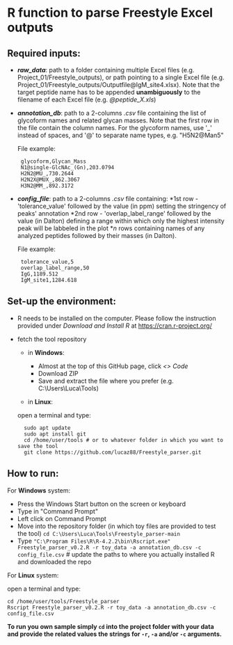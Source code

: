 # R function to parse Freestyle Excel outputs

## Required inputs:
* ***raw_data***: path to a folder containing multiple Excel files (e.g. Project_01/Freestyle_outputs), or path pointing to a single Excel file (e.g. Project_01/Freestyle_outputs/Outputfile[]()@IgM_site4.xlsx). Note that the target peptide name has to be appended **unambiguously** to the filename of each Excel file (e.g. *@peptide_X.xls*)
*  ***annotation_db***: path to a 2-columns *.csv* file containing the list of glycoform names and related glycan masses. Note that the first row in the file contain the column names. For the glycoform names, use '_' instead of spaces, and '@' to separate name types, e.g. "H5N2@Man5"

    File example:

        glycoform,Glycan_Mass
        N1@single-GlcNAc_(Gn),203.0794
        H2N2@MU_,730.2644
        H2N2X@MUX_,862.3067
        H3N2@MM_,892.3172

*  ***config_file***: path to a 2-columns *.csv* file containing:
    *1st row - 'tolerance_value' followed by the value (in ppm) setting the stringency of peaks' annotation
    *2nd row - 'overlap_label_range' followed by the value (in Dalton) defining a range within which only the highest intensity peak will be labbeled in the plot
    **n* rows containing names of any analyzed peptides followed by their masses (in Dalton).
    
    File example:
    
        tolerance_value,5
        overlap_label_range,50
        IgG,1189.512
        IgM_site1,1284.618

## Set-up the environment:
* R needs to be installed on the computer. Please follow the instruction provided under *Download and Install R* at https://cran.r-project.org/
* fetch the tool repository
    * in **Windows**:
        - Almost at the top of this GitHub page, click *<> Code*
        - Download ZIP
        - Save and extract the file where you prefer (e.g. C:\Users\Luca\Tools)

    * in **Linux**:

    open a terminal and type:

        sudo apt update
        sudo apt install git
        cd /home/user/tools # or to whatever folder in which you want to save the tool
        git clone https://github.com/lucaz88/Freestyle_parser.git

## How to run:

For **Windows** system:

* Press the Windows Start button on the screen or keyboard
* Type in "Command Prompt"
* Left click on Command Prompt
* Move into the repository folder (in which toy files are provided to test the tool)
`cd C:\Users\Luca\Tools\Freestyle_parser-main`
* Type `"C:\Program Files\R\R-4.2.2\bin\Rscript.exe" Freestyle_parser_v0.2.R -r toy_data -a annotation_db.csv -c config_file.csv`
\# update the paths to where you actually installed R and downloaded the repo

For **Linux** system:

open a terminal and type:

    cd /home/user/tools/Freestyle_parser
    Rscript Freestyle_parser_v0.2.R -r toy_data -a annotation_db.csv -c config_file.csv

**To run you own sample simply `cd` into the project folder with your data and provide the related values the strings for `-r`, `-a` and/or `-c` arguments.**